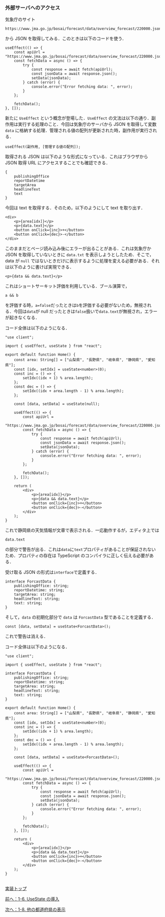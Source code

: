 ### 外部サーバへのアクセス

気象庁のサイト

```
https://www.jma.go.jp/bosai/forecast/data/overview_forecast/220000.json
```

から JSON を取得してみる．このときは以下のコードを使う．

```
useEffect(() => {
    const apiUrl = "https://www.jma.go.jp/bosai/forecast/data/overview_forecast/220000.json";
    const fetchData = async () => {
        try {
            const response = await fetch(apiUrl);
            const jsonData = await response.json();
            setData(jsonData);
        } catch (error) {
            console.error("Error fetching data: ", error);
        }
    };

    fetchData();
}, []);
```

新たに `UseEffect` という概念が登場した．`UseEffect` の文法は以下の通り．副作用は実行する処理のこと．今回は気象庁のサーバから JSON を取得して変数 `data` に格納する処理．管理される値の配列が更新された時，副作用が実行される．

```
useEffect(副作用, [管理する値の配列]);
```

取得される JSON は以下のような形式になっている．これはブラウザから JSON 取得 URL にアクセスすることでも確認できる．

```
{
    publishingOffice
    reportDatetime
    targetArea
    headlineText
    text
}
```

今回は text を取得する．そのため，以下のようにして text を取り出す．

```
<div>
    <p>{area[idx]}</p>
    <p>{data.text}</p>
    <button onClick={inc}>+</button>
    <button onClick={dec}>-</button>
</div>
```

このままだとページ読み込み後にエラーが出ることがある．これは気象庁か JSON を取得していないときに `data.txt` を表示しようとしたため．そこで，data が `null` ではないときだけに表示するように処理を変える必要がある．それは以下のように書けば実現できる．

```
<p>{data && data.text}</p>
```

これはショートサーキット評価を利用している．ブール演算で，

```
a && b
```

を評価する時，`a=false`だったときは`b`を評価する必要がないため，無視される．今回は`data`が null だったときは`false`扱いで`data.text`が無視され，エラーが起きなくなる．

コード全体は以下のようになる．

```
"use client";

import { useEffect, useState } from "react";

export default function Home() {
    const area: String[] = ["山梨県", "長野県", "岐阜県", "静岡県", "愛知県"];
    const [idx, setIdx] = useState<number>(0);
    const inc = () => {
        setIdx((idx + 1) % area.length);
    };
    const dec = () => {
        setIdx((idx + area.length - 1) % area.length);
    };

    const [data, setData] = useState(null);

    useEffect(() => {
        const apiUrl =
            "https://www.jma.go.jp/bosai/forecast/data/overview_forecast/220000.json";
        const fetchData = async () => {
            try {
                const response = await fetch(apiUrl);
                const jsonData = await response.json();
                setData(jsonData);
            } catch (error) {
                console.error("Error fetching data: ", error);
            }
        };

        fetchData();
    }, []);

    return (
        <div>
            <p>{area[idx]}</p>
            <p>{data && data.text}</p>
            <button onClick={inc}>+</button>
            <button onClick={dec}>-</button>
        </div>
    );
}
```

これで静岡県の天気情報が文章で表示される．一応動作するが，エディタ上では

```
data.text
```

の部分で警告が出る．これは`data`に`text`プロパティがあることが保証されないため．プロパティの存在は TypeScript のコンパイラに正しく伝える必要がある．

受け取る JSON の形式は`interface`で定義する．

```
interface ForcastData {
    publishingOffice: string;
    reportDatetime: string;
    targetArea: string;
    headlineText: string;
    text: string;
}
```

そして，`data` の初期化部分で `data` は `ForcastData` 型であることを定義する．

```
const [data, setData] = useState<ForcastData>();
```

これで警告は消える．

コード全体は以下のようになる．

```
"use client";

import { useEffect, useState } from "react";

interface ForcastData {
    publishingOffice: string;
    reportDatetime: string;
    targetArea: string;
    headlineText: string;
    text: string;
}

export default function Home() {
    const area: String[] = ["山梨県", "長野県", "岐阜県", "静岡県", "愛知県"];
    const [idx, setIdx] = useState<number>(0);
    const inc = () => {
        setIdx((idx + 1) % area.length);
    };
    const dec = () => {
        setIdx((idx + area.length - 1) % area.length);
    };

    const [data, setData] = useState<ForcastData>();

    useEffect(() => {
        const apiUrl =
            "https://www.jma.go.jp/bosai/forecast/data/overview_forecast/220000.json";
        const fetchData = async () => {
            try {
                const response = await fetch(apiUrl);
                const jsonData = await response.json();
                setData(jsonData);
            } catch (error) {
                console.error("Error fetching data: ", error);
            }
        };

        fetchData();
    }, []);

    return (
        <div>
            <p>{area[idx]}</p>
            <p>{data && data.text}</p>
            <button onClick={inc}>+</button>
            <button onClick={dec}>-</button>
        </div>
    );
}
```

##
[実装トップ](https://github.com/Tsuyopon-1067/its-nextjs-practice/blob/main/doc/implement/0_implement.md)

[前へ：1-6. UseState の導入](https://github.com/Tsuyopon-1067/its-nextjs-practice/blob/main/doc/implement/1_basic/6_useState.md)

[次へ：1-8. 他の都道府県の表示](https://github.com/Tsuyopon-1067/its-nextjs-practice/blob/main/doc/implement/1_basic/8_otherProvince.md)
